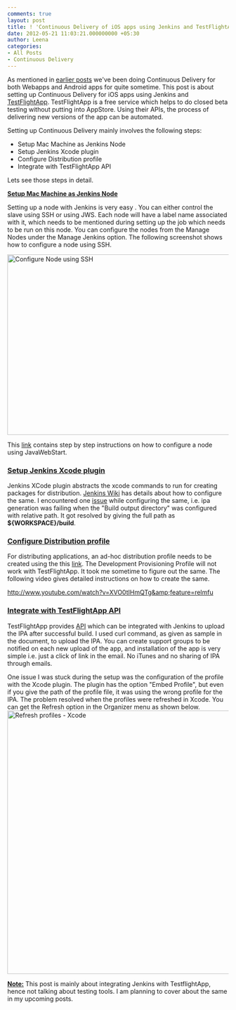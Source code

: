 ```yaml
---
comments: true
layout: post
title: ! 'Continuous Delivery of iOS apps using Jenkins and TestFlightApp '
date: 2012-05-21 11:03:21.000000000 +05:30
author: Leena
categories:
- All Posts
- Continuous Delivery
---
```

As mentioned in <a href="/blog/categories/continuous-delivery/">earlier posts</a> we've been doing Continuous Delivery for both Webapps and Android apps for quite sometime. This post is about setting up Continuous Delivery for iOS apps using Jenkins and <a href="http://testflightapp.com" target="_blank">TestFlightApp</a>. TestFlightApp is a free service which helps to do closed beta testing without putting into AppStore. Using their APIs, the process of delivering new versions of the app can be automated.

<!-- more -->

Setting up Continuous Delivery mainly involves the following steps:
<ul>
	<li>Setup Mac Machine as Jenkins Node</li>
	<li>Setup Jenkins Xcode plugin</li>
	<li>Configure Distribution profile</li>
	<li>Integrate with TestFlightApp API</li>
</ul>
Lets see those steps in detail.

<strong><span style="text-decoration: underline;">Setup Mac Machine as Jenkins Node</span></strong>

Setting up a node with Jenkins is very easy . You can either control the slave using SSH or using JWS. Each node will have a label name associated with it, which needs to be mentioned during setting up the job which needs to be run on this node. You can configure the nodes from the Manage Nodes under the Manage Jenkins option. The following screenshot shows how to configure a node using SSH.

<img style="border: none;" src="https://s3.amazonaws.com/multunus-cdimages/jenkins_node.png" alt="Configure Node using SSH" width="579" height="411" />

This <a href="https://wiki.jenkins-ci.org/display/JENKINS/Step+by+step+guide+to+set+up+master+and+slave+machines">link</a> contains step by step instructions on how to configure a node using JavaWebStart.
<h3><strong><span style="text-decoration: underline;">Setup Jenkins Xcode plugin</span></strong></h3>
Jenkins XCode plugin abstracts the xcode commands to run for creating packages for distribution. <a href="https://wiki.jenkins-ci.org/display/JENKINS/Xcode+Plugin">Jenkins Wiki</a> has details about how to configure the same. I encountered one <a href="https://issues.jenkins-ci.org/browse/JENKINQS-12635?focusedCommentId=161518#comment-161518">issue</a> while configuring the same, i.e. ipa generation was failing when the "Build output directory" was configured with relative path. It got resolved by giving the full path as <strong>${WORKSPACE}/build</strong>.
<h3><strong><span style="text-decoration: underline;">Configure Distribution profile</span></strong></h3>
For distributing applications, an ad-hoc distribution profile needs to be created using the this <a href="https://developer.apple.com/ios/manage/provisioningprofiles/create.action?type=2">link</a>. The Development Provisioning Profile will not work with TestFlightApp. It took me sometime to figure out the same. The following video gives detailed instructions on how to create the same.

<a href="http://www.youtube.com/watch?v=XVO0tIHmQTg&amp;feature=relmfu">http://www.youtube.com/watch?v=XVO0tIHmQTg&amp;feature=relmfu</a>
<h3><strong><span style="text-decoration: underline;">Integrate with TestFlightApp API</span></strong></h3>
TestFlightApp provides <a href="https://testflightapp.com/api/doc/">API</a> which can be integrated with Jenkins to upload the IPA after successful build. I used curl command, as given as sample in the document, to upload the IPA. You can create support groups to be notified on each new upload of the app, and installation of the app is very simple i.e. just a click of link in the email. No iTunes and no sharing of IPA through emails.

One issue I was stuck during the setup was the configuration of the profile with the Xcode plugin. The plugin has the option "Embed Profile", but even if you give the path of the profile file, it was using the wrong profile for the IPA. The problem resolved when the profiles were refreshed in Xcode. You can get the Refresh option in the Organizer menu as shown below.
<img src="https://s3.amazonaws.com/multunus-cdimages/refresh_profiles_xcode.jpg" alt="Refresh profiles - Xcode" width="600" style="border: none;" />

<strong><span style="text-decoration: underline;">Note:</span></strong> This post is mainly about integrating Jenkins with TestflightApp, hence not talking about testing tools. I am planning to cover about the same in my upcoming posts.

